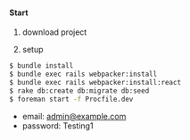 #### Start

1. download project

2. setup
```sh
$ bundle install
$ bundle exec rails webpacker:install
$ bundle exec rails webpacker:install:react
$ rake db:create db:migrate db:seed
$ foreman start -f Procfile.dev
```

- email: admin@example.com
- password: Testing1
